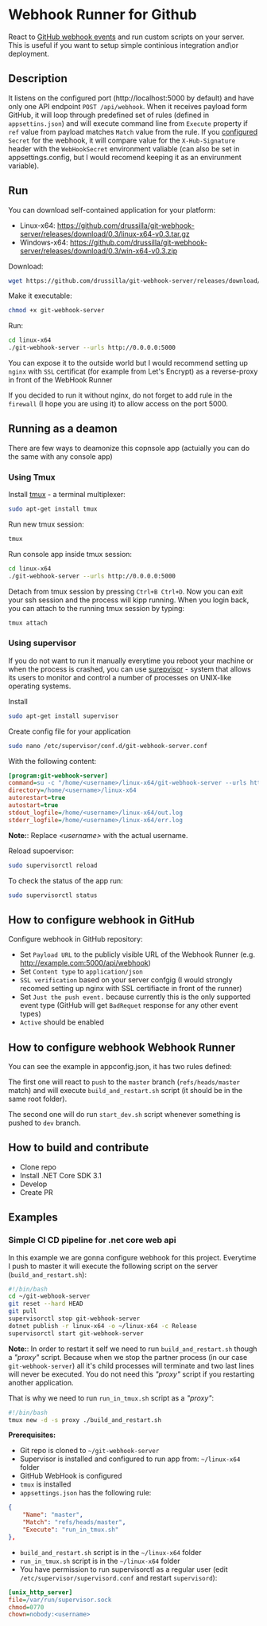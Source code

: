 # Webhook Runner for Github

React to [GitHub webhook events](https://developer.github.com/webhooks/) and run custom scripts on your server. This is useful if you want to setup simple continious integration and\or deployment.

## Description

It listens on the configured port (http://localhost:5000 by default) and have only one API endpoint `POST /api/webhook`. When it receives payload form GitHub, it will loop through predefined set of rules (defined in `appsettins.json`) and will execute command line from `Execute` property if `ref` value from payload matches `Match` value from the rule.
If you [configured](https://developer.github.com/webhooks/securing/#validating-payloads-from-github) `Secret` for the webhook, it will compare value for the `X-Hub-Signature` header with the `WebHookSecret` environment valiable (can also be set in appsettings.config, but I would recomend keeping it as an envirunment variable).

## Run

You can download self-contained application for your platform:

- Linux-x64: https://github.com/drussilla/git-webhook-server/releases/download/0.3/linux-x64-v0.3.tar.gz
- Windows-x64: https://github.com/drussilla/git-webhook-server/releases/download/0.3/win-x64-v0.3.zip

Download:

```bash
wget https://github.com/drussilla/git-webhook-server/releases/download/0.3/linux-x64-v0.3.tar.gz
```

Make it executable:

```bash
chmod +x git-webhook-server
```

Run:

```bash
cd linux-x64
./git-webhook-server --urls http://0.0.0.0:5000
```

You can expose it to the outside world but I would recommend setting up `nginx` with `SSL` certificat (for example from Let's Encrypt) as a reverse-proxy in front of the WebHook Runner

If you decided to run it without nginx, do not forget to add rule in the `firewall` (I hope you are using it) to allow access on the port 5000.

## Running as a deamon

There are few ways to deamonize this copnsole app (actuially you can do the same with any console app)

### Using Tmux

Install [tmux](https://github.com/tmux/tmux/wiki) - a terminal multiplexer:

```bash
sudo apt-get install tmux
```

Run new tmux session:

```bash
tmux
```

Run console app inside tmux session:

```bash
cd linux-x64
./git-webhook-server --urls http://0.0.0.0:5000
```

Detach from tmux session by pressing `Ctrl+B Ctrl+D`. Now you can exit your ssh session and the process will kipp running. When you login back, you can attach to the running tmux session by typing:

```bash
tmux attach
```

### Using supervisor

If you do not want to run it manually everytime you reboot your machine or when the process is crashed, you can use [surepvisor](http://supervisord.org/) - system that allows its users to monitor and control a number of processes on UNIX-like operating systems.

Install

```bash
sudo apt-get install supervisor
```

Create config file for your application

```bash
sudo nano /etc/supervisor/conf.d/git-webhook-server.conf
```

With the following content:

```ini
[program:git-webhook-server]
command=su -c "/home/<username>/linux-x64/git-webhook-server --urls http://0.0.0.0:5000" <username>
directory=/home/<username>/linux-x64
autorestart=true
autostart=true
stdout_logfile=/home/<username>/linux-x64/out.log
stderr_logfile=/home/<username>/linux-x64/err.log
```

**Note:**: Replace *\<username\>* with the actual username.

Reload supoervisor:

```bash
sudo supervisorctl reload
```

To check the status of the app run:

```bash
sudo supervisorctl status
```

## How to configure webhook in GitHub

Configure webhook in GitHub repository:

- Set `Payload URL` to the publicly visible URL of the Webhook Runner (e.g. http://example.com:5000/api/webhook)
- Set `Content type` to `application/json`
- `SSL verification` based on your server confgig (I would strongly recomed setting up nginx with SSL certifiacte in front of the runner)
- Set `Just the push event.` because currently this is the only supported event type (GitHub will get `BadRequet` response for any other event types)
- `Active` should be enabled

## How to configure webhook Webhook Runner

You can see the example in appconfig.json, it has two rules defined:

The first one will react to `push` to the `master` branch (`refs/heads/master` match) and will execute `build_and_restart.sh` script (it should be in the same root folder).

The second one will do run `start_dev.sh` script whenever something is pushed to `dev` branch.

## How to build and contribute

- Clone repo
- Install .NET Core SDK 3.1
- Develop
- Create PR

## Examples

### Simple CI CD pipeline for .net core web api

In this example we are gonna configure webhook for this project. Everytime I push to master it will execute the following script on the server (`build_and_restart.sh`):

```bash
#!/bin/bash
cd ~/git-webhook-server
git reset --hard HEAD
git pull
supervisorctl stop git-webhook-server
dotnet publish -r linux-x64 -o ~/linux-x64 -c Release
supervisorctl start git-webhook-server
```

**Note:**:
In order to restart it self we need to run `build_and_restart.sh` though a *"proxy"* script. Because when we stop the partner process (in our case `git-webhook-server`) all it's child processes will terminate and two last lines will never be executed.
You do not need this *"proxy"* script if you restarting another application.

That is why we need to run `run_in_tmux.sh` script as a *"proxy"*:

```bash
#!/bin/bash
tmux new -d -s proxy ./build_and_restart.sh
```

**Prerequisites:**

- Git repo is cloned to `~/git-webhook-server`
- Supervisor is installed and configured to run app from: `~/linux-x64` folder
- GitHub WebHook is configured
- `tmux` is installed
- `appsettings.json` has the following rule:

```json
{
    "Name": "master",
    "Match": "refs/heads/master",
    "Execute": "run_in_tmux.sh"
},
```

- `build_and_restart.sh` script is in the `~/linux-x64` folder
- `run_in_tmux.sh` script is in the `~/linux-x64` folder
- You have permission to run supervisorctl as a regular user (edit `/etc/supervisor/supervisord.conf` and restart `supervisord`):

```ini
[unix_http_server]
file=/var/run/supervisor.sock
chmod=0770
chown=nobody:<username>
```
